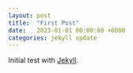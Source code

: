 ```yaml
---
layout: post
title:  "First Post"
date:   2023-01-01 00:00:00 +0800
categories: jekyll update
---
```

Initial test with [Jekyll][jekyll].

[jekyll]: https://jekyllrb.com/
